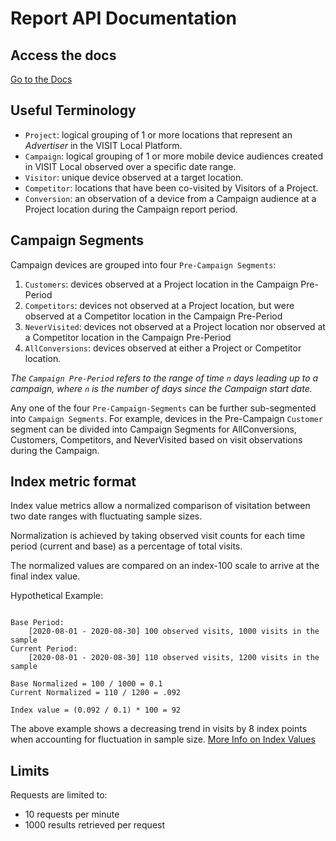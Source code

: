 # Report API Documentation 

## Access the docs
[Go to the Docs](https://revealmobile.github.io/api-documentation)

## Useful Terminology
- `Project`: logical grouping of 1 or more locations that represent an *Advertiser* in the VISIT Local Platform.
- `Campaign`: logical grouping of 1 or more mobile device audiences created in VISIT Local observed over a specific date range.
- `Visitor`: unique device observed at a target location.
- `Competitor`: locations that have been co-visited by Visitors of a Project.
- `Conversion`: an observation of a device from a Campaign audience at a Project location during the Campaign report period.
## Campaign Segments
Campaign devices are grouped into four `Pre-Campaign Segments`:
1. `Customers`: devices observed at a Project location in the Campaign Pre-Period
2. `Competitors`: devices not observed at a Project location, but were observed at a Competitor location in the Campaign Pre-Period
3. `NeverVisited`: devices not observed at a Project location nor observed at a Competitor location in the Campaign Pre-Period
4. `AllConversions`: devices observed at either a Project or Competitor location.

*The `Campaign Pre-Period` refers to the range of time `n` days leading up to a campaign, where `n` is the number of days since the Campaign start date.*

Any one of the four `Pre-Campaign-Segments` can be further sub-segmented into  `Campaign Segments`. For example, devices in the Pre-Campaign `Customer` segment can be divided into Campaign Segments for AllConversions, Customers, Competitors, and NeverVisited based on visit observations during the Campaign.
## Index metric format
Index value metrics allow a normalized comparison of visitation between two date ranges with fluctuating sample sizes.

Normalization is achieved by taking observed visit counts for each time period (current and base) as a percentage of total visits.

The normalized values are compared on an index-100 scale to arrive at the final index value.

Hypothetical Example:

```$xslt

Base Period: 
    [2020-08-01 - 2020-08-30] 100 observed visits, 1000 visits in the sample
Current Period: 
    [2020-08-01 - 2020-08-30] 110 observed visits, 1200 visits in the sample

Base Normalized = 100 / 1000 = 0.1
Current Normalized = 110 / 1200 = .092

Index value = (0.092 / 0.1) * 100 = 92
```

The above example shows a decreasing trend in visits by 8 index points when accounting for fluctuation in sample size.
[More Info on Index Values](https://bizfluent.com/how-5339534-calculate-index-numbers.html)
## Limits
Requests are limited to:
- 10 requests per minute
- 1000 results retrieved per request


